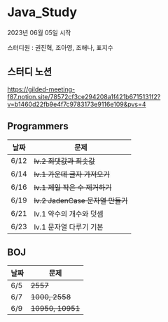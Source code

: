 # Java_Study
2023년 06월 05일 시작

스터디원 : 권진혁, 조아영, 조해나, 표지수

## 스터디 노션
https://gilded-meeting-f87.notion.site/78572cf3ce294208a1f421b6715131f2?v=b1460d22fb9e4f7c9783173e9116e109&pvs=4

## Programmers

|날짜|문제|
|---|---|
|6/12|~~lv.2 최댓값과 최솟값~~|
|6/14|~~lv.1 가운데 글자 가져오기~~|
|6/16|~~lv.1 제일 작은 수 제거하기~~|
|6/19|~~lv.2 JadenCase 문자열 만들기~~|
|6/21|lv.1 약수의 개수와 덧셈|
|6/23|lv.1 문자열 다루기 기본|

## BOJ

|날짜|문제|
|---|---|
|6/5 |~~2557~~|
|6/7 |~~1000, 2558~~|
|6/9 |~~10950, 10951~~|
